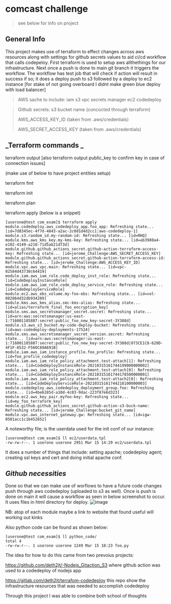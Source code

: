# comcast challenge

> see below for info on project

## General Info

This project makes use of terraform to effect changes across aws resources along with settings for github secrets values to aid ci/cd workflow that calls codepeloy. First terraform is used to setup aws allthethings for our infrastructure. Next once a push is done to main git branch it triggers the workflow.
The workflow has test job that will check if action will result in success if so; it does a deploy push to s3 followed by a deploy to ec2 instance [for stake of not going overboard I didnt make green blue deploy with load balancer]

>AWS sache to include:
>iam
>s3
>vpc
>secrets manager
>ec2
>codedeploy

>Github secrets:
>s3 bucket name (concocted through terraform)
>
>AWS_ACCESS_KEY_ID (taken from .aws/credentials)
>
>AWS_SECRET_ACCESS_KEY (taken from .aws/credentials)

## _Terraform commands _

terraform output [also terraform output public_key to confirm key in case of connection issues]

(make use of below to have project entities setup)

terraform fmt 

terraform init 

terraform plan

terraform apply (below is a snippet)
```
[userone@test com_exam]$ terraform apply
module.codedeploy.aws_codedeploy_app.foo_app: Refreshing state... [id=7d8345ec-4f7d-4843-a2ac-2c0d1d4d2cc1:aws-codedeploy-1]
module.s3.random_id.my-random-id: Refreshing state... [id=RHQ]
module.kms.aws_kms_key.my-kms-key: Refreshing state... [id=ab3988a4-e102-4149-a210-71d5ab21d73d]
module.github.github_actions_secret.github-action-terraform-access-key: Refreshing state... [id=jerome_Challenge:AWS_SECRET_ACCESS_KEY]
module.github.github_actions_secret.github-action-terraform-access-id: Refreshing state... [id=jerome_Challenge:AWS_ACCESS_KEY_ID]
module.vpc.aws_vpc.main: Refreshing state... [id=vpc-02584d43730c64419]
module.iam.aws_iam_role.code_deploy_inst_role: Refreshing state... [id=CodeDeployInstanceRole]
module.iam.aws_iam_role.code_deploy_service_role: Refreshing state... [id=CodeDeployServiceRole]
module.ec2.aws_ebs_volume.my-foo-ebs: Refreshing state... [id=vol-082864d32db934289]
module.kms.aws_kms_alias.smc-kms-alias: Refreshing state... [id=alias/terraform_final_foo_encryption_key]
module.sms.aws_secretsmanager_secret.secret: Refreshing state... [id=arn:aws:secretsmanager:us-east-1:716001185887:secret:public_foo_new_key-secret-3Y388d]
module.s3.aws_s3_bucket.my-code-deploy-bucket: Refreshing state... [id=aws-codedeploy-deployments-17524]
module.sms.aws_secretsmanager_secret_version.secret: Refreshing state... [id=arn:aws:secretsmanager:us-east-1:716001185887:secret:public_foo_new_key-secret-3Y388d|073CE1C8-620D-4F1F-8532-F560C89A691B]
module.iam.aws_iam_instance_profile.foo_profile: Refreshing state... [id=foo_profile_codedeploy]
module.iam.aws_iam_role_policy_attachment.test-attach[1]: Refreshing state... [id=CodeDeployInstanceRole-20210315161744199000000002]
module.iam.aws_iam_role_policy_attachment.test-attach[0]: Refreshing state... [id=CodeDeployInstanceRole-20210315161744178500000001]
module.iam.aws_iam_role_policy_attachment.test-attach2[0]: Refreshing state... [id=CodeDeployServiceRole-20210315161744218100000003]
module.codedeploy.aws_codedeploy_deployment_group.foo: Refreshing state... [id=4be6285d-a10d-4c03-9dac-223f87e6d323]
module.ec2.aws_key_pair.myfoo-key: Refreshing state... [id=my_foo_terraform_key]
module.github.github_actions_secret.github-action-s3-buck-name: Refreshing state... [id=jerome_Challenge:bucket_git_name]
module.vpc.aws_internet_gateway.gw: Refreshing state... [id=igw-0501acc1c1b452652]
```

A noteworthy file; is the userdata used for the init conf of our instance:
```
[userone@test com_exam]$ ll ec2/userdata.tpl 
-rw-rw-r--. 1 userone userone 2951 Mar 15 14:29 ec2/userdata.tpl
```
It does a number of things that include: setting apache; codedeploy agent; creating ssl keys and cert and doing initial apache conf.


## _Github necessities_
Done so that we can make use of worflows to have a future code changes push through aws codedeploy (uploaded to s3 as well).
Once is push is done on main it will cause a workflow as seen in below screenshot to occur.
It uses files in html directory for deploy. 
![image](https://user-images.githubusercontent.com/458820/111347400-8d8b7080-8655-11eb-92b7-d462016f0b23.png)


NB: atop of each module maybe a link to website that found useful will working out kinks 

Also python code can be found as shown below:
```
[userone@test com_exam]$ ll python_code/
total 4
-rw-rw-r--. 1 userone userone 1249 Mar 15 18:23 foo.py
```


The idea for how to do this came from two prevoius projects:

https://github.com/deth2jt/-Nodejs_Gitaction_S3
where github action was used to a codedeploy of nodejs app

https://gitlab.com/deth2jt/terrafom-codedeploy
this repo show the infrastructure resources that was needed to accomplish codedeploy 

Through this project I was able to combine both school of thoughts 
